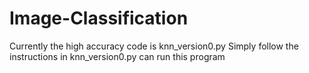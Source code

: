 # Image-Classification

Currently the high accuracy code is knn_version0.py
Simply follow the instructions in knn_version0.py can run this program
